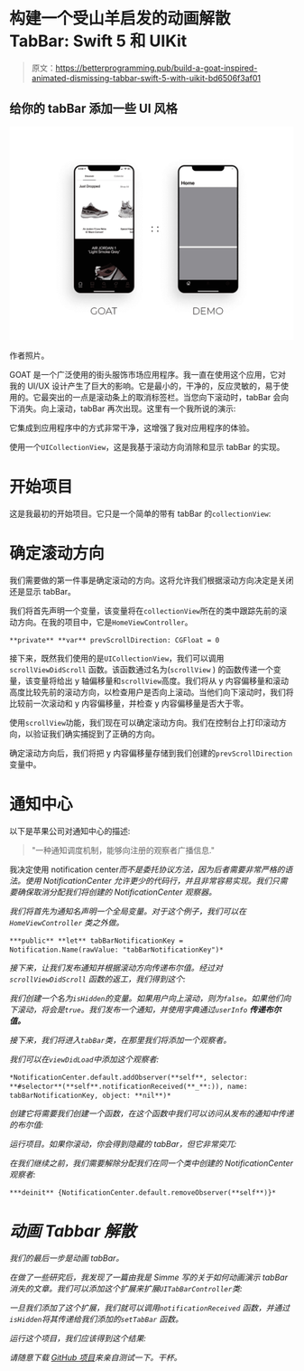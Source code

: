 # 构建一个受山羊启发的动画解散 TabBar: Swift 5 和 UIKit

> 原文：<https://betterprogramming.pub/build-a-goat-inspired-animated-dismissing-tabbar-swift-5-with-uikit-bd6506f3af01>

## 给你的 tabBar 添加一些 UI 风格

![](img/c58d6cba93f53dae53d9c20b8256484e.png)

作者照片。

GOAT 是一个广泛使用的街头服饰市场应用程序。我一直在使用这个应用，它对我的 UI/UX 设计产生了巨大的影响。它是最小的，干净的，反应灵敏的，易于使用的。它最突出的一点是滚动条上的取消标签栏。当您向下滚动时，tabBar 会向下消失。向上滚动，tabBar 再次出现。这里有一个我所说的演示:

它集成到应用程序中的方式非常干净，这增强了我对应用程序的体验。

使用一个`UICollectionView`，这是我基于滚动方向消除和显示 tabBar 的实现。

# 开始项目

这是我最初的开始项目。它只是一个简单的带有 tabBar 的`collectionView`:

# 确定滚动方向

我们需要做的第一件事是确定滚动的方向。这将允许我们根据滚动方向决定是关闭还是显示 tabBar。

我们将首先声明一个变量，该变量将在`collectionView`所在的类中跟踪先前的滚动方向。在我的项目中，它是`HomeViewController`。

```
**private** **var** prevScrollDirection: CGFloat = 0
```

接下来，既然我们使用的是`UICollectionView`，我们可以调用`scrollViewDidScroll` 函数。该函数通过名为(`scrollView` ) 的函数传递一个变量，该变量将给出 y 轴偏移量和`scrollView`高度。我们将从 y 内容偏移量和滚动高度比较先前的滚动方向，以检查用户是否向上滚动。当他们向下滚动时，我们将比较前一次滚动和 y 内容偏移量，并检查 y 内容偏移量是否大于零。

使用`scrollView`功能，我们现在可以确定滚动方向。我们在控制台上打印滚动方向，以验证我们确实捕捉到了正确的方向。

确定滚动方向后，我们将把 y 内容偏移量存储到我们创建的`prevScrollDirection`变量中。

# 通知中心

以下是苹果公司对通知中心的描述:

> "一种通知调度机制，能够向注册的观察者广播信息."

我决定使用 notification center*而不是委托协议方法，因为后者需要非常严格的语法。使用 NotificationCenter 允许更少的代码行，并且非常容易实现。我们只需要确保取消分配我们将创建的 NotificationCenter 观察器。*

*我们将首先为通知名声明一个全局变量。对于这个例子，我们可以在`HomeViewController` 类之外做。*

```
***public** **let** tabBarNotificationKey = Notification.Name(rawValue: "tabBarNotificationKey")*
```

*接下来，让我们发布通知并根据滚动方向传递布尔值。经过对`scrollViewDidScroll` 函数的返工，我们得到这个:*

*我们创建一个名为`isHidden`的变量。如果用户向上滚动，则为`false`。如果他们向下滚动，将会是`true`。我们发布一个通知，并使用字典通过`userInfo` ***传递布尔值。****

*接下来，我们将进入`tabBar`类，在那里我们将添加一个观察者。*

*我们可以在`viewDidLoad`中添加这个观察者:*

```
*NotificationCenter.default.addObserver(**self**, selector: **#selector**(**self**.notificationReceived(**_**:)), name: tabBarNotificationKey, object: **nil**)*
```

*创建它将需要我们创建一个函数，在这个函数中我们可以访问从发布的通知中传递的布尔值:*

*运行项目。如果你滚动，你会得到隐藏的 tabBar，但它非常突兀:*

*在我们继续之前，我们需要解除分配我们在同一个类中创建的 NotificationCenter 观察者:*

```
***deinit** {NotificationCenter.default.removeObserver(**self**)}*
```

# *动画 Tabbar 解散*

*我们的最后一步是动画 tabBar。*

*在做了一些研究后，我发现了一篇由我是 Simme 写的关于如何动画演示 tabBar 消失的文章。我们可以添加这个扩展来扩展`UITabBarController`类:*

*一旦我们添加了这个扩展，我们就可以调用`notificationReceived` 函数，并通过`isHidden`将其传递给我们添加的`setTabBar` 函数。*

*运行这个项目，我们应该得到这个结果:*

*请随意下载 [GitHub 项目](https://github.com/ModernProgrammer/DismissTabBarDemo)来亲自测试一下。干杯。*